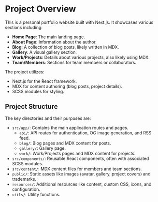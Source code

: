 # Project Overview

This is a personal portfolio website built with Next.js. It showcases various sections including:

- **Home Page**: The main landing page.
- **About Page**: Information about the author.
- **Blog**: A collection of blog posts, likely written in MDX.
- **Gallery**: A visual gallery section.
- **Work/Projects**: Details about various projects, also likely using MDX.
- **Team/Members**: Sections for team members or collaborators.

The project utilizes:
- Next.js for the React framework.
- MDX for content authoring (blog posts, project details).
- SCSS modules for styling.

## Project Structure

The key directories and their purposes are:

- `src/app/`: Contains the main application routes and pages.
    - `api/`: API routes for authentication, OG image generation, and RSS feed.
    - `blog/`: Blog pages and MDX content for posts.
    - `gallery/`: Gallery page.
    - `work/`: Work/Projects pages and MDX content for projects.
- `src/components/`: Reusable React components, often with associated SCSS modules.
- `src/content/`: MDX content files for members and team sections.
- `public/`: Static assets like images (avatar, gallery, project covers) and trademarks.
- `resources/`: Additional resources like content, custom CSS, icons, and configuration.
- `utils/`: Utility functions.
